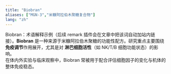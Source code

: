 ```yaml
---
title: "Biobran"
aliases: ["MGN-3","米糠阿拉伯木聚糖复合物"]
lang: "zh"
---
```


Biobran：术语解释示例（后续 remark 插件会在文章中把该词自动加站内链接）。**Biobran** 是一种来源于米糠阿拉伯木聚糖的功能性配方。研究重点主要围绕**免疫调节**作用展开，尤其是对 **淋巴细胞活性**（如 NK/T/B 细胞功能状态）的影响。  
在体内外实验与临床观察中，Biobran 常被用于配合评估细胞因子的变化与机体的整体免疫稳态。
